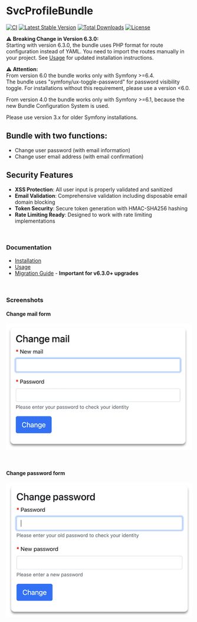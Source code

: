 # SvcProfileBundle

[![CI](https://github.com/Sven-Ve/svc-profile-bundle/actions/workflows/php.yml/badge.svg)](https://github.com/Sven-Ve/svc-profile-bundle/actions/workflows/php.yml) 
[![Latest Stable Version](https://poser.pugx.org/svc/profile-bundle/v)](https://packagist.org/packages/svc/profile-bundle) 
[![Total Downloads](https://poser.pugx.org/svc/profile-bundle/downloads)](https://packagist.org/packages/svc/profile-bundle) 
[![License](https://poser.pugx.org/svc/profile-bundle/license)](https://packagist.org/packages/svc/profile-bundle)

:warning: **Breaking Change in Version 6.3.0:** <br/>
Starting with version 6.3.0, the bundle uses PHP format for route configuration instead of YAML. You need to import the routes manually in your project. See [Usage](docs/usage.md) for updated installation instructions.
<br/>

:warning: **Attention:** <br/>
From version 6.0 the bundle works only with Symfony >=6.4.</br>
The bundle uses "symfony/ux-toggle-password" for password visibility toggle. For installations without this requirement, please use a version <6.0.
<br/>

From version 4.0 the bundle works only with Symfony >=6.1, because the new Bundle Configuration System is used.<br/>

Please use version 3.x for older Symfony installations.<br/>

## Bundle with two functions:
  * Change user password (with email information)
  * Change user email address (with email confirmation)

## Security Features
- **XSS Protection**: All user input is properly validated and sanitized
- **Email Validation**: Comprehensive validation including disposable email domain blocking
- **Token Security**: Secure token generation with HMAC-SHA256 hashing
- **Rate Limiting Ready**: Designed to work with rate limiting implementations

<br />

### Documentation
* [Installation](docs/installation.md)
* [Usage](docs/usage.md)
* [Migration Guide](docs/migration.md) - **Important for v6.3.0+ upgrades**

<br />

### Screenshots

#### Change mail form

![Change mail form](docs/images/changemail.png)

<br />

#### Change password form

![Change password form](docs/images/changepwd.png "Change password form")
